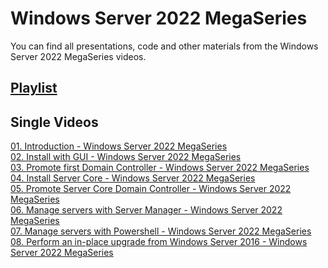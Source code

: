 # Windows Server 2022 MegaSeries
You can find all presentations, code and other materials from the Windows Server 2022 MegaSeries videos.

## [Playlist](https://www.youtube.com/playlist?list=PLBYrLLXZvp0zodVbKXK1U-NfTqTbUE6l-)

## Single Videos
[01. Introduction - Windows Server 2022 MegaSeries](https://youtu.be/L4MCSXDEfX4)</br>
[02. Install with GUI - Windows Server 2022 MegaSeries](https://youtu.be/o0Yawgnbsks)</br>
[03. Promote first Domain Controller - Windows Server 2022 MegaSeries](https://youtu.be/I2XICoUWLqY)</br>
[04. Install Server Core - Windows Server 2022 MegaSeries](https://youtu.be/m1_5y60CB5Q)</br>
[05. Promote Server Core Domain Controller - Windows Server 2022 MegaSeries](https://youtu.be/2p6W0jxENDs)</br>
[06. Manage servers with Server Manager - Windows Server 2022 MegaSeries](https://youtu.be/dfekNuc7foA)</br>
[07. Manage servers with Powershell - Windows Server 2022 MegaSeries](https://youtu.be/6F1Zr3OEm5o)</br>
[08. Perform an in-place upgrade from Windows Server 2016 - Windows Server 2022 MegaSeries](https://youtu.be/8CQY1ycGHiE)